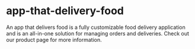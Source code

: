 # app-that-delivery-food
An app that delivers food is a fully customizable food delivery application and is an all-in-one solution for managing orders and deliveries. Check out our product page for more information.
